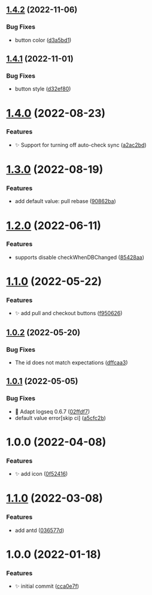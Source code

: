 ## [1.4.2](https://github.com/haydenull/logseq-plugin-git/compare/v1.4.1...v1.4.2) (2022-11-06)

### Bug Fixes

- button color ([d3a5bd1](https://github.com/haydenull/logseq-plugin-git/commit/d3a5bd169ee74634983c04f160677a9f34f8971e))

## [1.4.1](https://github.com/haydenull/logseq-plugin-git/compare/v1.4.0...v1.4.1) (2022-11-01)

### Bug Fixes

- button style ([d32ef80](https://github.com/haydenull/logseq-plugin-git/commit/d32ef80c2105b3d7fb14da9b813c2eb29b7d3045))

# [1.4.0](https://github.com/haydenull/logseq-plugin-git/compare/v1.3.0...v1.4.0) (2022-08-23)

### Features

- ✨ Support for turning off auto-check sync ([a2ac2bd](https://github.com/haydenull/logseq-plugin-git/commit/a2ac2bd44cd9685c15827bdb82bdec6c18139823))

# [1.3.0](https://github.com/haydenull/logseq-plugin-git/compare/v1.2.0...v1.3.0) (2022-08-19)

### Features

- add default value: pull rebase ([90862ba](https://github.com/haydenull/logseq-plugin-git/commit/90862ba1d2d0d258c6d7b7a58f552fb0187f2df9))

# [1.2.0](https://github.com/haydenull/logseq-plugin-git/compare/v1.1.0...v1.2.0) (2022-06-11)

### Features

- supports disable checkWhenDBChanged ([85428aa](https://github.com/haydenull/logseq-plugin-git/commit/85428aa217361a797f64c5eadd8a008e39cb49b2))

# [1.1.0](https://github.com/haydenull/logseq-plugin-git/compare/v1.0.2...v1.1.0) (2022-05-22)

### Features

- ✨ add pull and checkout buttons ([f950626](https://github.com/haydenull/logseq-plugin-git/commit/f950626e2a3776c805a96267bbd37ba7a7eae9da))

## [1.0.2](https://github.com/haydenull/logseq-plugin-git/compare/v1.0.1...v1.0.2) (2022-05-20)

### Bug Fixes

- The id does not match expectations ([dffcaa3](https://github.com/haydenull/logseq-plugin-git/commit/dffcaa3b71086bad022350494c841bed7576d9c3))

## [1.0.1](https://github.com/haydenull/logseq-plugin-git/compare/v1.0.0...v1.0.1) (2022-05-05)

### Bug Fixes

- 🐛 Adapt logseq 0.6.7 ([02ffdf7](https://github.com/haydenull/logseq-plugin-git/commit/02ffdf70d493f0adc70d95d4847a7bb6ed6751b7))
- default value error[skip ci] ([a5cfc2b](https://github.com/haydenull/logseq-plugin-git/commit/a5cfc2b9184119f820946fcb0d33f5e5dc098e5d))

# 1.0.0 (2022-04-08)

### Features

- ✨ add icon ([0f52416](https://github.com/haydenull/logseq-plugin-git/commit/0f52416ef8594525fb2fb527bc05c98fa327e308))

# [1.1.0](https://github.com/haydenull/logseq-plugin-git/compare/v1.0.0...v1.1.0) (2022-03-08)

### Features

- add antd ([036577d](https://github.com/haydenull/logseq-plugin-git/commit/036577dc529db4e4a5964c287a55d112bae654bc))

# 1.0.0 (2022-01-18)

### Features

- ✨ initial commit ([cca0e7f](https://github.com/haydenull/logseq-plugin-git/commit/cca0e7fcba33830eaf534fd9ca6b867b57147de4))

